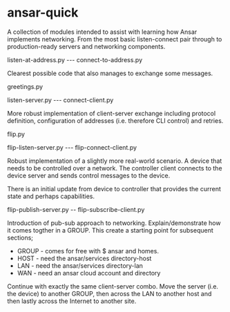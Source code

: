 # ansar-quick
A collection of modules intended to assist with learning how Ansar implements networking.
From the most basic listen-connect pair through to production-ready servers and networking
components.


listen-at-address.py --- connect-to-address.py

Clearest possible code that also manages to exchange some
messages.

greetings.py

listen-server.py --- connect-client.py

More robust implementation of client-server exchange including
protocol definition, configuration of addresses (i.e. therefore CLI
control) and retries.

flip.py

flip-listen-server.py --- flip-connect-client.py

Robust implementation of a slightly more real-world scenario. A device
that needs to be controlled over a network. The controller client connects
to the device server and sends control messages to the device.

There is an initial update from device to controller that provides the
current state and perhaps capabilities.

flip-publish-server.py -- flip-subscribe-client.py

Introduction of pub-sub approach to networking. Explain/demonstrate how
it comes togther in a GROUP. This create a starting point for subsequent
sections;

* GROUP - comes for free with $ ansar and homes.
* HOST - need the ansar/services directory-host
* LAN - need the ansar/services directory-lan
* WAN - need an ansar cloud account and directory

Continue with exactly the same client-server combo. Move the server (i.e.
the device) to another GROUP, then across the LAN to another host and then
lastly across the Internet to another site.

